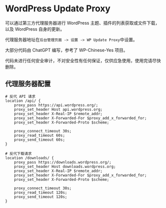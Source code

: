 # WordPress Update Proxy

可以通过第三方代理服务器进行 WordPress 主题、插件的列表获取或文件下载，以及 WordPress 自身的更新。

代理服务器地址在`后台管理页面 -> 设置 -> WP Update Proxy`中设置。

大部分代码由 ChatGPT 编写，参考了 WP-Chinese-Yes 项目。

代码未进行任何安全审计，不对安全性有任何保证，仅供应急使用，使用完请尽快删除。

## 代理服务器配置

```nginx
# 反代 API 请求
location /api/ {
    proxy_pass https://api.wordpress.org/;
    proxy_set_header Host api.wordpress.org;
    proxy_set_header X-Real-IP $remote_addr;
    proxy_set_header X-Forwarded-For $proxy_add_x_forwarded_for;
    proxy_set_header X-Forwarded-Proto $scheme;
    
    proxy_connect_timeout 30s;
    proxy_read_timeout 60s;
    proxy_send_timeout 60s;
}

# 反代下载请求
location /downloads/ {
    proxy_pass https://downloads.wordpress.org/;
    proxy_set_header Host downloads.wordpress.org;
    proxy_set_header X-Real-IP $remote_addr;
    proxy_set_header X-Forwarded-For $proxy_add_x_forwarded_for;
    proxy_set_header X-Forwarded-Proto $scheme;

    proxy_connect_timeout 30s;
    proxy_read_timeout 120s; 
    proxy_send_timeout 120s;
}
```
